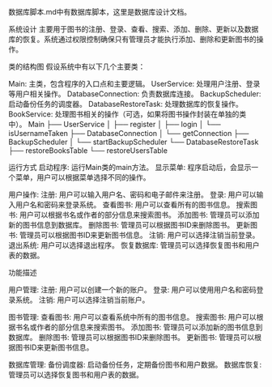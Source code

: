 数据库脚本.md中有数据库脚本，这里是数据库设计文档。

系统设计
主要用于图书的注册、登录、查看、搜索、添加、删除、更新以及数据库的恢复。系统通过权限控制确保只有管理员才能执行添加、删除和更新图书的操作。

类的结构图
假设系统中有以下几个主要类：

Main: 主类，包含程序的入口点和主要逻辑。
UserService: 处理用户注册、登录等用户相关操作。
DatabaseConnection: 负责数据库连接。
BackupScheduler: 启动备份任务的调度器。
DatabaseRestoreTask: 处理数据库的恢复操作。
BookService: 处理图书相关的操作（可选，如果将图书操作封装在单独的类中）。
Main
├── UserService
│   ├── register
│   ├── login
│   └── isUsernameTaken
├── DatabaseConnection
│   └── getConnection
├── BackupScheduler
│   └── startBackupScheduler
└── DatabaseRestoreTask
├── restoreBooksTable
└── restoreUsersTable

运行方式
启动程序: 运行Main类的main方法。
显示菜单: 程序启动后，会显示一个菜单，用户可以根据菜单选择不同的操作。

用户操作:
注册: 用户可以输入用户名、密码和电子邮件来注册。
登录: 用户可以输入用户名和密码来登录系统。
查看图书: 用户可以查看所有的图书信息。
搜索图书: 用户可以根据书名或作者的部分信息来搜索图书。
添加图书: 管理员可以添加新的图书信息到数据库。
删除图书: 管理员可以根据图书ID来删除图书。
更新图书: 管理员可以根据图书ID来更新图书信息。
注销: 用户可以选择注销当前登录。
退出系统: 用户可以选择退出程序。
恢复数据库: 管理员可以选择恢复图书和用户表的数据。

功能描述

用户管理:
注册: 用户可以创建一个新的账户。
登录: 用户可以使用用户名和密码登录系统。
注销: 用户可以选择注销当前账户。

图书管理:
查看图书: 用户可以查看系统中所有的图书信息。
搜索图书: 用户可以根据书名或作者的部分信息来搜索图书。
添加图书: 管理员可以添加新的图书信息到数据库。
删除图书: 管理员可以根据图书ID来删除图书。
更新图书: 管理员可以根据图书ID来更新图书信息。

数据库管理:
备份调度器: 启动备份任务，定期备份图书和用户数据。
数据库恢复: 管理员可以选择恢复图书和用户表的数据。